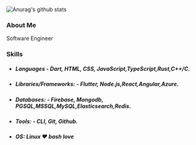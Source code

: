 ![Anurag's github stats](https://github-readme-stats.vercel.app/api?username=idontsudo&show_icons=true&count_private=true)
### About Me
Software Engineer  
### Skills
- #####   Languages - Dart, HTML, CSS, JavaScript,TypeScript,Rust,C++/C.

- ##### Libraries/Frameworks: - Flutter, Node.js,React,Angular,Azure.

- ##### Databases: - Firebase, Mongodb, PGSQL,MSSQL,MySQL,Elasticsearch,Redis.

- ##### Tools: - CLI, Git, Github.
- ##### OS: Linux ❤ bash love 